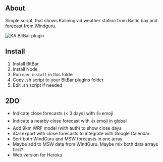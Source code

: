 ## About ##

Simple script, that shows Kaliningrad weather station from Baltic bay and forecast from Windguru.

![KA BitBar plugin](https://cloud.githubusercontent.com/assets/2384694/14348686/8234f2cc-fcbe-11e5-87ed-317d8c28b3cd.jpg)

## Install ##

1. Install BitBar
2. Install Node
3. Run `npm install` in this folder
4. Copy .sh script to your BitBar plugins folder
5. Edit .sh script if needed

## 2DO ##

* Indicate close forecasts (< 3 days) with :thumbsup: emoji
* Indicate a nearby close forecast with :thumbsup: emoji in global
* Add 9km WRF model (with auth) to show close days
* iCal export with close forecasts to integrate with Google Calendar
* Sort both WindGuru and MSW forecasts in one array
* Maybe add to MSW data from WindGuru. Maybe mix both data arrays first?
* Web version for Heroku